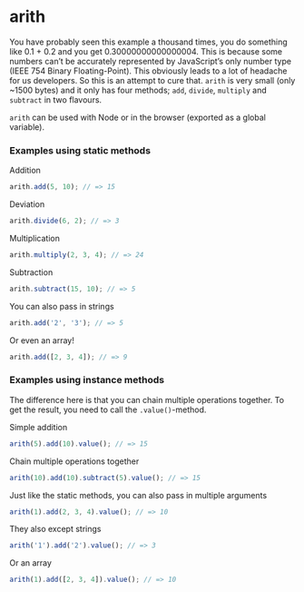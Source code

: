 # arith

You have probably seen this example a thousand times, you do something like 0.1 + 0.2 and you get 0.30000000000000004. 
This is because some numbers can’t be accurately represented by JavaScript’s only number type 
(IEEE 754 Binary Floating-Point). This obviously leads to a lot of headache for us developers. So this is an attempt to 
cure that. `arith` is very small (only ~1500 bytes) and it only has four methods; `add`, `divide`, `multiply` and 
`subtract` in two flavours.

`arith` can be used with Node or in the browser (exported as a global variable).


### Examples using static methods

Addition
```js
arith.add(5, 10); // => 15 
```

Deviation
```js
arith.divide(6, 2); // => 3 
```

Multiplication
```js
arith.multiply(2, 3, 4); // => 24 
```

Subtraction
```js
arith.subtract(15, 10); // => 5
```

You can also pass in strings
```js
arith.add('2', '3'); // => 5
```

Or even an array!
```js
arith.add([2, 3, 4]); // => 9
```


### Examples using instance methods

The difference here is that you can chain multiple operations together. To get the result, you need to call the 
`.value()`-method. 

Simple addition
```js
arith(5).add(10).value(); // => 15
```

Chain multiple operations together
```js
arith(10).add(10).subtract(5).value(); // => 15 
```

Just like the static methods, you can also pass in multiple arguments
```js
arith(1).add(2, 3, 4).value(); // => 10 
```

They also except strings
```js
arith('1').add('2').value(); // => 3 
```

Or an array
```js
arith(1).add([2, 3, 4]).value(); // => 10
```
 
